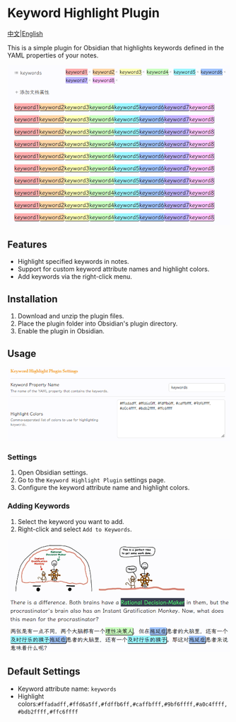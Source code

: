 # Keyword Highlight Plugin

[中文](./README_zh.md)|[English](./README.md)

This is a simple plugin for Obsidian that highlights keywords defined in the YAML properties of your notes.

![](https://raw.githubusercontent.com/PandaNocturne/ImageAssets/main/Obsidian/202406270529379.png)

## Features

- Highlight specified keywords in notes.
- Support for custom keyword attribute names and highlight colors.
- Add keywords via the right-click menu.

## Installation

1. Download and unzip the plugin files.
2. Place the plugin folder into Obsidian's plugin directory.
3. Enable the plugin in Obsidian.

## Usage

![](https://raw.githubusercontent.com/PandaNocturne/ImageAssets/main/Obsidian/202406270524998.png)

### Settings

1. Open Obsidian settings.
2. Go to the `Keyword Highlight Plugin` settings page.
3. Configure the keyword attribute name and highlight colors.

### Adding Keywords

1. Select the keyword you want to add.
2. Right-click and select `Add to Keywords`.

![](https://raw.githubusercontent.com/PandaNocturne/ImageAssets/main/Obsidian/202406270525056.gif)

## Default Settings

- Keyword attribute name: `keywords`
- Highlight colors:`#ffadadff,#ffd6a5ff,#fdffb6ff,#caffbfff,#9bf6ffff,#a0c4ffff,#bdb2ffff,#ffc6ffff`